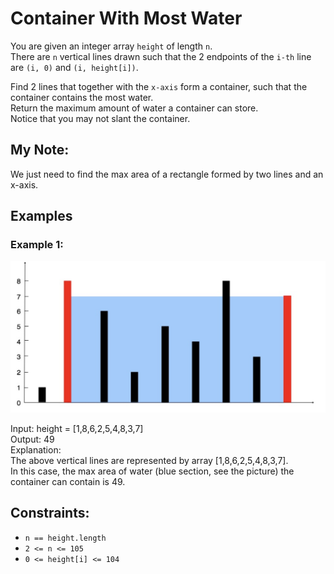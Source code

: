 # Container With Most Water

You are given an integer array `height` of length `n`.  
There are `n` vertical lines drawn such that the 2 endpoints of the `i-th` line are `(i, 0)` and `(i, height[i])`.  

Find 2 lines that together with the `x-axis` form a container, such that the container contains the most water.  
Return the maximum amount of water a container can store.  
Notice that you may not slant the container.  

## My Note:

We just need to find the max area of a rectangle formed by two lines and an x-axis.

## Examples

### Example 1:

![Example](Example.png)

Input: height = [1,8,6,2,5,4,8,3,7]  
Output: 49  
Explanation:  
The above vertical lines are represented by array [1,8,6,2,5,4,8,3,7].  
In this case, the max area of water (blue section, see the picture) the container can contain is 49.  

## Constraints:

 - `n == height.length`  
 - `2 <= n <= 105`  
 - `0 <= height[i] <= 104`  
